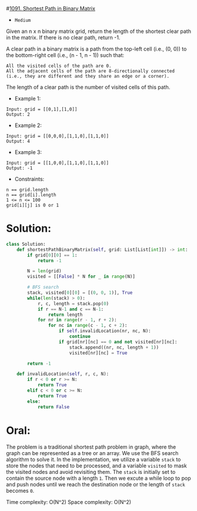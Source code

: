 #[1091. Shortest Path in Binary Matrix](https://leetcode.com/problems/shortest-path-in-binary-matrix/description/) 
+ `Medium`

Given an n x n binary matrix grid, return the length of the shortest clear path in the matrix. If there is no clear path, return -1.

A clear path in a binary matrix is a path from the top-left cell (i.e., (0, 0)) to the bottom-right cell (i.e., (n - 1, n - 1)) such that:

```
All the visited cells of the path are 0.
All the adjacent cells of the path are 8-directionally connected (i.e., they are different and they share an edge or a corner).
```
The length of a clear path is the number of visited cells of this path.



+ Example 1:
```
Input: grid = [[0,1],[1,0]]
Output: 2
```
+ Example 2:
```
Input: grid = [[0,0,0],[1,1,0],[1,1,0]]
Output: 4
```
+ Example 3:
```
Input: grid = [[1,0,0],[1,1,0],[1,1,0]]
Output: -1
```

+ Constraints:

```
n == grid.length
n == grid[i].length
1 <= n <= 100
grid[i][j] is 0 or 1
```

# Solution:
```python {.line-numbers}
class Solution:
    def shortestPathBinaryMatrix(self, grid: List[List[int]]) -> int:
        if grid[0][0] == 1:
            return -1

        N = len(grid)
        visited = [[False] * N for _ in range(N)]

        # BFS search
        stack, visited[0][0] = [(0, 0, 1)], True
        while(len(stack) > 0):
            r, c, length = stack.pop(0)
            if r == N-1 and c == N-1:
                return length
            for nr in range(r - 1, r + 2):
                for nc in range(c - 1, c + 2):
                    if self.invalidLocation(nr, nc, N):
                        continue
                    if grid[nr][nc] == 0 and not visited[nr][nc]:
                        stack.append((nr, nc, length + 1))
                        visited[nr][nc] = True

        return -1

    def invalidLocation(self, r, c, N):
        if r < 0 or r >= N:
            return True
        elif c < 0 or c >= N:
            return True
        else:
            return False
```



# Oral:
The problem is a traditional shortest path problem in graph, where the graph can be represented as a tree or an array. We use the BFS search algorithm to solve it. In the implementation, we utilize a variable `stack` to store the nodes that need to be processed, and a variable `visited` to mask the visited nodes and avoid revisiting them. The `stack` is initially set to contain the source node with a length `1`. Then we excute a while loop to pop and push nodes until we reach the destination node or the length of `stack` becomes `0`.

Time complexity: O(N^2)
Space complexity: O(N^2)
